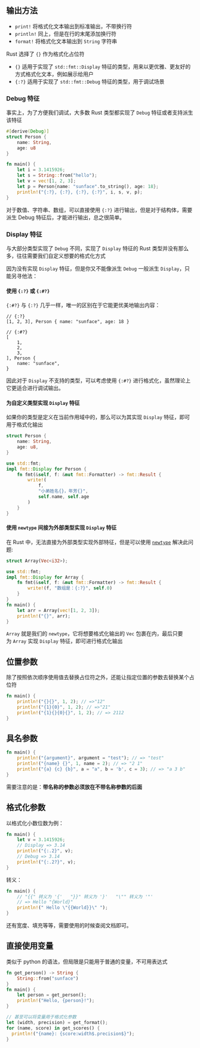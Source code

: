 ## 输出方法

- `print!` 将格式化文本输出到标准输出，不带换行符
- `println!` 同上，但是在行的末尾添加换行符
- `format!` 将格式化文本输出到 `String` 字符串

Rust 选择了 `{}` 作为格式化占位符

- `{}` 适用于实现了 `std::fmt::Display` 特征的类型，用来以更优雅、更友好的方式格式化文本，例如展示给用户
- `{:?}` 适用于实现了 `std::fmt::Debug` 特征的类型，用于调试场景

### Debug 特征

事实上，为了方便我们调试，大多数 Rust 类型都实现了 `Debug` 特征或者支持派生该特征

```rust
#[derive(Debug)]
struct Person {
    name: String,
    age: u8
}

fn main() {
    let i = 3.1415926;
    let s = String::from("hello");
    let v = vec![1, 2, 3];
    let p = Person{name: "sunface".to_string(), age: 18};
    println!("{:?}, {:?}, {:?}, {:?}", i, s, v, p);
}
```

对于数值、字符串、数组，可以直接使用 `{:?}` 进行输出，但是对于结构体，需要派生 Debug 特征后，才能进行输出，总之很简单。

### Display 特征

与大部分类型实现了 `Debug` 不同，实现了 `Display` 特征的 Rust 类型并没有那么多，往往需要我们自定义想要的格式化方式

因为没有实现 `Display` 特征，但是你又不能像派生 `Debug` 一般派生 `Display`，只能另寻他法：

#### 使用 `{:?}` 或 `{:#?}`

`{:#?}` 与 `{:?}` 几乎一样，唯一的区别在于它能更优美地输出内容：

```
// {:?}
[1, 2, 3], Person { name: "sunface", age: 18 }

// {:#?}
[
    1,
    2,
    3,
], Person {
    name: "sunface",
}
```

因此对于 `Display` 不支持的类型，可以考虑使用 `{:#?}` 进行格式化，虽然理论上它更适合进行调试输出。

#### 为自定义类型实现 `Display` 特征

如果你的类型是定义在当前作用域中的，那么可以为其实现 `Display` 特征，即可用于格式化输出

```rust
struct Person {
    name: String,
    age: u8,
}

use std::fmt;
impl fmt::Display for Person {
    fn fmt(&self, f: &mut fmt::Formatter) -> fmt::Result {
        write!(
            f,
            "小弟姓名{}，年芳{}",
            self.name, self.age
        )
    }
}
```

#### 使用 `newtype` 间接为外部类型实现 `Display` 特征

在 Rust 中，无法直接为外部类型实现外部特征，但是可以使用 [`newtype`](https://course.rs/advance/into-types/custom-type.html#newtype) 解决此问题:

```rust
struct Array(Vec<i32>);

use std::fmt;
impl fmt::Display for Array {
    fn fmt(&self, f: &mut fmt::Formatter) -> fmt::Result {
        write!(f, "数组是：{:?}", self.0)
    }
}
fn main() {
    let arr = Array(vec![1, 2, 3]);
    println!("{}", arr);
}
```

`Array` 就是我们的 `newtype`，它将想要格式化输出的 `Vec` 包裹在内，最后只要为 `Array` 实现 `Display` 特征，即可进行格式化输出

## 位置参数

除了按照依次顺序使用值去替换占位符之外，还能让指定位置的参数去替换某个占位符

```rust
fn main() {
    println!("{}{}", 1, 2); // =>"12"
    println!("{1}{0}", 1, 2); // =>"21"
    println!("{1}{}{0}{}", 1, 2); // => 2112
}
```

## 具名参数

```rust
fn main() {
    println!("{argument}", argument = "test"); // => "test"
    println!("{name} {}", 1, name = 2); // => "2 1"
    println!("{a} {c} {b}", a = "a", b = 'b', c = 3); // => "a 3 b"
}
```

需要注意的是：**带名称的参数必须放在不带名称参数的后面**

## 格式化参数

以格式化小数位数为例：

```rust
fn main() {
    let v = 3.1415926;
    // Display => 3.14
    println!("{:.2}", v);
    // Debug => 3.14
    println!("{:.2?}", v);
}
```

转义：

```rust
fn main() {
    // "{{" 转义为 '{'   "}}" 转义为 '}'   "\"" 转义为 '"'
    // => Hello "{World}" 
    println!(" Hello \"{{World}}\" ");
}
```

还有宽度、填充等等，需要使用的时候查阅文档即可。

## 直接使用变量

类似于 python 的语法，但局限是只能用于普通的变量，不可用表达式

```rust
fn get_person() -> String {
    String::from("sunface")
}
fn main() {
    let person = get_person();
    println!("Hello, {person}!");
}

// 甚至可以将变量用于格式化参数
let (width, precision) = get_format();
for (name, score) in get_scores() {
  println!("{name}: {score:width$.precision$}");
}
```
